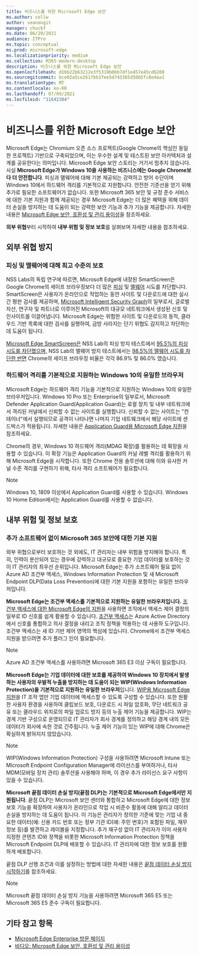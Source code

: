 ```yaml
---
title: 비즈니스를 위한 Microsoft Edge 보안
ms.author: collw
author: seanongit
manager: chuckf
ms.date: 06/29/2021
audience: ITPro
ms.topic: conceptual
ms.prod: microsoft-edge
ms.localizationpriority: medium
ms.collection: M365-modern-desktop
description: 비즈니스를 위한 Microsoft Edge 보안
ms.openlocfilehash: d16b22b63212e3f5319b0bb7df1e457e45cd6208
ms.sourcegitcommit: bce02a5ce2617bb37ee5d743365d50b5fc8e4aa1
ms.translationtype: MT
ms.contentlocale: ko-KR
ms.lasthandoff: 07/09/2021
ms.locfileid: "11642304"
---
```

# <a name="microsoft-edge-security-for-your-business"></a>비즈니스를 위한 Microsoft Edge 보안

Microsoft Edge는 Chromium 오픈 소스 프로젝트(Google Chrome의 핵심인 동일한 프로젝트) 기반으로 구축되었으며, 이는 우수한 설계 및 테스트된 보안 아카텍처과 설계를 공유한다는 의미입니다. Microsoft Edge 보안 스토리는 거기서 멈추지 않습니다. 사실 **Microsoft Edge가 Windows 10을 사용하는 비즈니스에는 Google Chrome보다 더 안전합니다**. 피싱과 맬웨어에 대해 기본 제공되는 강력하고 방어 수단이며 Windows 10에서 하드웨어 격리를 기본적으로 지원합니다. 안전한 기준선을 얻기 위해 추가로 필요한 소프트웨어가 없습니다. 또한 Microsoft 365 보안 및 규정 준수 서비스에 대한 기본 지원과 함께 제공되는 경우 Microsoft Edge는 더 많은 혜택을 위해 데이터 손실을 방지하는 데 도움이 되는 강력한 보안 기능과 추가 기능을 제공합니다. 자세한 내용은 [Microsoft Edge 보안, 호환성 및 관리 용이성](microsoft-edge-video-security-compatibility-manageability.md)을 참조하세요.

**외부 위협**부터 시작하여 **내부 위험 및 정보 보호**를 살펴보며 자세한 내용을 참조하세요.

## <a name="external-threat-protection"></a>외부 위협 방지

### <a name="highest-rated-protection-against-phishing-and-malware"></a>피싱 및 맬웨어에 대해 최고 수준의 보호

NSS Labs의 독립 연구에 따르면, Microsoft Edge에 내장된 SmartScreen은 Google Chrome의 세이프 브라우징보다 더 많은 [피싱](https://query.prod.cms.rt.microsoft.com/cms/api/am/binary/RWASN1) 및 [맬웨어](https://query.prod.cms.rt.microsoft.com/cms/api/am/binary/RWANMW) 시도를 차단합니다. SmartScreen은 사용자가 온라인으로 작업하는 동안 사이트 및 다운로드에 대한 실시간 평판 검사를 제공하며, [Microsoft Intelligent Security Graph](https://www.microsoft.com/microsoft-365/windows/intelligent-security)의 일부로서, 글로벌 자산, 연구자 및 파트너로 이루어진 Microsoft의 대규모 네트워크에서 생성된 신호 및 인사이트를 이끌어냅니다. Microsoft Edge는 위험한 사이트 및 다운로드의 동적, 클라우드 기반 목록에 대한 검사를 실행하여, 금방 사라지는 단기 위협도 감지하고 차단하는 데 도움이 됩니다.  

[Microsoft Edge SmartScreen은](//DeployEdge/microsoft-edge-security-smartscreen) NSS Lab의 피싱 방지 테스트에서 [95.5%의 피싱 시도를 차단했으며,](https://query.prod.cms.rt.microsoft.com/cms/api/am/binary/RWASN1) NSS Lab의 맬웨어 방지 테스트에서는 [98.5%의 맬웨어 시도를 차단한 반면](https://query.prod.cms.rt.microsoft.com/cms/api/am/binary/RWANMW) Chrome의 세이프 브라우징 비율은 각각 86.9% 및 86.0% 였습니다.

### <a name="the-only-browser-on-windows-10-that-natively-supports-hardware-isolation"></a>하드웨어 격리를 기본적으로 지원하는 Windows 10의 유일한 브라우저

Microsoft Edge는 하드웨어 격리 기능을 기본적으로 지원하는 Windows 10의 유일한 브라우저입니다. Windows 10 Pro 또는 Enterprise의 일부로서, Microsoft Defender Application Guard(Application Guard)는 로컬 장치 및 내부 네트워크에서 격리된 커널에서 신뢰할 수 없는 사이트를 실행합니다. 신뢰할 수 없는 사이트는 "컨테이너"에서 실행되므로 공격이 나타나면 나머지 기업 네트웨크에서 해당 사이트에 샌드박스가 적용됩니다. 자세한 내용은 [Application Guard용 Microsoft Edge 지원](./microsoft-edge-security-windows-defender-application-guard.md)을 참조하세요.

Chrome의 경우, Windows 10 하드웨어 격리(MDAG 확장)를 활용하는 데 확장을 사용할 수 있습니다. 이 확장 기능은 Application Guard의 커널 레벨 격리를 활용하기 위해 Microsoft Edge을 시작합니다. 또한 Chrome 전용 솔루션에 대해 이와 유사한 커널 수준 격리를 구현하기 위해, 타사 격리 소프트웨어가 필요합니다.

> [!NOTE]
> Windows 10, 1809 이상에서 Application Guard를 사용할 수 있습니다. Windows 10 Home Edition에서는 Application Guard를 사용할 수 없습니다.

## <a name="internal-risks-and-information-protection"></a>내부 위험 및 정보 보호

### <a name="native-support-for-microsoft-365-security-without-additional-software"></a>추가 소프트웨어 없이 Microsoft 365 보안에 대한 기본 지원

외부 위협으로부터 보호하는 것 외에도, IT 관리자는 내부 위험을 방지해야 합니다. 특히, 인력이 분산되어 있는 경우에 강력하고 대규모로 중요한 기업 데이터를 보호하는 것이 IT 관리자의 최우선 순위입니다. Microsoft Edge는 추가 소프트웨어 필요 없이 Azure AD 조건부 액세스, Windows Information Protection 및 새 Microsoft Endpoint DLP(Data Loss Prevention)에 대한 기본 지원을 포함하는 유일한 브라우저입니다.

**Microsoft Edge는 조건부 액세스를 기본적으로 지원하는 유일한 브라우저입니다.** [조건부 액세스에 대한 Microsoft Edge의 지원](ms-edge-security-conditional-access.md)을 사용하면 조직에서 액세스 제어 결정의 일부로 ID 신호를 쉽게 활용할 수 있습니다. [조건부 액세스](/azure/active-directory/conditional-access/overview)는 Azure Active Directory에서 신호를 통합하고 의사 결정을 내리고 조직 정책을 적용하는 데 사용하 도구입니다. 조건부 액세스는 새 ID 기반 제어 영역의 핵심에 있습니다. Chrome에서 조건부 액세스 지원을 받으려면 추가 플러그 인이 필요합니다.

> [!NOTE]
> Azure AD 조건부 액세스를 사용하려면 Microsoft 365 E3 이상 구독이 필요합니다.

**Microsoft Edge는 기업 데이터에 대한 보호를 제공하여 Windows 10 장치에서 발생하는 사용자의 우발적 누출을 방지하는 데 도움이 되는 WIP(Windows Information Protection)을 기본적으로 지원하는 유일한 브라우저**입니다. [WIP용 Microsoft Edge 지원](./microsoft-edge-security-windows-information-protection.md)을 IT 조작 앱만 기업 데이터에 액세스할 수 있도록 구성할 수 있습니다. 또한 원활한 사용자 환경을 사용하여 클립보드 보호, 다운로드 시 파일 암호화, 무단 네트워크 공유 또는 클라우드 위치로의 파일 업로드 방지 등의 누출 제어 기능을 제공합니다. WIP는 경계 기반 구성으로 운영되므로 IT 관리자가 회사 경계를 정의하고 해당 경계 내의 모든 데이터가 회사에 속한 것로 간주됩니다. 누출 제어 기능이 있는 WIP에 대해 Chrome은 확실하게 밝혀지지 않았습니다.

> [!NOTE]
> WIP(Windows Information Protection) 구성을 사용하려면 Microsoft Intune 또는 Microsoft Endpoint Configuration Manager에 라이선스를 부여하거나, 타사 MDM(모바일 장치 관리) 솔루션을 사용해야 하며, 이 경우 추가 라이선스 요구 사항이 있을 수 있습니다.

**Microsoft 끝점 데이터 손실 방지(끝점 DLP)는 기본적으로 Microsoft Edge에서만 지원됩니다**. 끝점 DLP는 Microsoft 보안 센터와 통합하고 Microsoft Edge에 대한 정보 보호 기능을 확장하여 사용자가 온라인으로 작업 시 비준수 활동에 대해 알리고 데이터 손실을 방지하는 데 도움이 됩니다. 이 기능은 관리자가 정의한 기준에 맞는 기업 내 중요한 데이터(예: 신용 카드 번호 또는 정부 기관 ID(예: 주민 번호)가 포함된 파일, 재무 정보 등)를 발견하고 레이블을 지정합니다. 추가 재구성 없이 IT 관리자가 이미 사용자 지정한 콘텐츠 ID와 정책을 비롯한 Microsoft Information Protection 정책을 Microsoft Endpoint DLP에 배포할 수 있습니다. IT 관리자에 대한 정보 보호를 원활하게 배포합니다.

끝점 DLP 선행 조건과 이를 설정하는 방법에 대한 자세한 내용은 [끝점 데이터 손실 방지 시작하기](/microsoft-365/compliance/endpoint-dlp-getting-started?preserve-view=true&view=o365-worldwide)를 참조하세요.

> [!NOTE]
> Microsoft 끝점 데이터 손실 방지 기능을 사용하려면 Microsoft 365 E5 또는 Microsoft 365 E5 준수 구독이 필요합니다.

## <a name="see-also"></a>기타 참고 항목

- [Microsoft Edge Enterprise 방문 페이지](https://aka.ms/EdgeEnterprise)
- [비디오: Microsoft Edge 보안, 호환성 및 관리 용이성](microsoft-edge-video-security-compatibility-manageability.md)